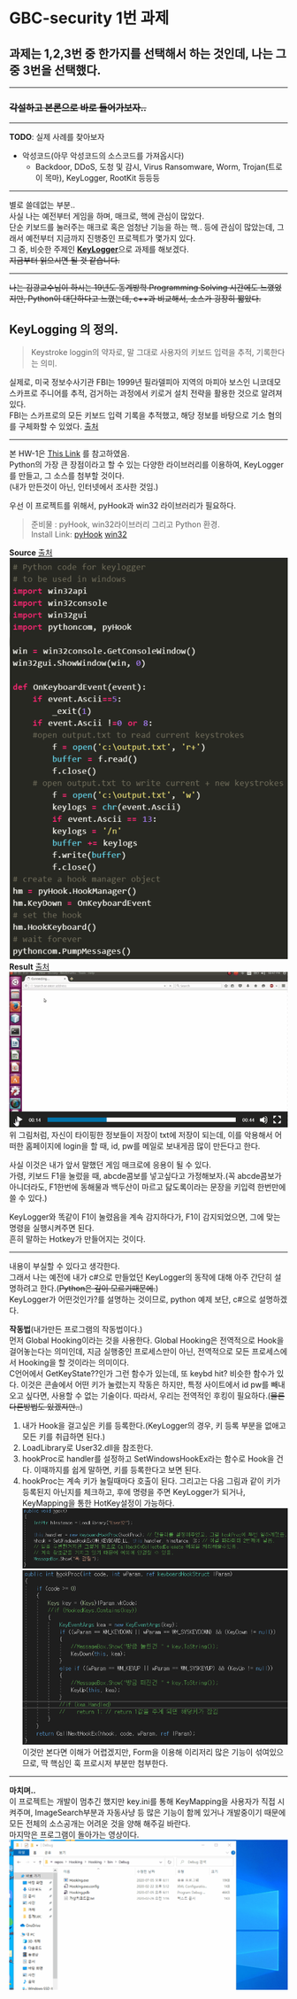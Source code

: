 # GBC-security 1번 과제
## 과제는 1,2,3번 중 한가지를 선택해서 하는 것인데, 나는 그 중 3번을 선택했다.
---
### ~~각설하고 본론으로 바로 들어가보자..~~
---
**TODO**: 실제 사례를 찾아보자  
- 악성코드(아무 악성코드의 소스코드를 가져옵시다)
    - Backdoor, DDoS, 도청 및 감시, Virus Ransomware, Worm, Trojan(트로이 목마), KeyLogger, RootKit 등등등  
---
별로 쓸데없는 부분..  
사실 나는 예전부터 게임을 하며, 매크로, 핵에 관심이 많았다.  
단순 키보드를 눌러주는 매크로 혹은 엄청난 기능을 하는 핵.. 등에 관심이 많았는데, 그래서 예전부터 지금까지 진행중인 프로젝트가 몇가지 있다.  
그 중, 비슷한 주제인 <u>**KeyLogger**</u>으로 과제를 해보겠다.  
~~지금부터 읽으시면 될 것 같습니다.~~

---
~~나는 김광교수님이 하시는 19년도 동계방학 Programming Solving 시간에도 느꼈었지만, Python이 대단하다고 느꼈는데, c++과 비교해서, 소스가 굉장히 짧았다.~~  
## KeyLogging 의 정의.  
> Keystroke loggin의 약자로, 말 그대로 사용자의 키보드 입력을 추적, 기록한다는 의미.  

실제로, 미국 정보수사기관 FBI는 1999년 필라델피아 지역의 마피아 보스인 니코데모 스카프로 주니어를 추적, 검거하는 과정에서 키로거 설치 전략을 활용한 것으로 알려져 있다.  
FBI는 스카프로의 모든 키보드 입력 기록을 추적했고, 해당 정보를 바탕으로 기소 혐의를 구체화할 수 있었다. [출처](https://www.itworld.co.kr/news/105401)  

---

본 HW-1은 [This Link](https://www.geeksforgeeks.org/design-a-keylogger-in-python/)  를 참고하였음.  
Python의 가장 큰 장점이라고 할 수 있는 다양한 라이브러리를 이용하여, KeyLogger를 만들고, 그 소스를 첨부할 것이다.  
(내가 만든것이 아닌, 인터넷에서 조사한 것임.)  
  
우선 이 프로젝트를 위해서, pyHook과 win32 라이브러리가 필요하다.
> 준비물 : pyHook, win32라이브러리 그리고 Python 환경.  
Install Link: [pyHook](https://www.lfd.uci.edu/~gohlke/pythonlibs/#pyhook)  [win32](https://www.lfd.uci.edu/~gohlke/pythonlibs/#pywin32)  

**Source**  [출처](https://www.geeksforgeeks.org/design-a-keylogger-in-python/)  
![source](img/source.PNG)  
**Result**  [출처](https://www.geeksforgeeks.org/design-a-keylogger-in-python/)  
![Python_gif](img/python_keylogger.gif)  
위 그림처럼, 자신이 타이핑한 정보들이 저장이 txt에 저장이 되는데, 이를 악용해서 어떠한 홈페이지에 login을 할 때, id, pw를 메일로 보내게끔 많이 만든다고 한다.  

사실 이것은 내가 앞서 말했던 게임 매크로에 응용이 될 수 있다.  
가령, 키보드 F1을 눌렀을 때, abcde콤보를 넣고싶다고 가정해보자.(꼭 abcde콤보가 아니더라도, F1한번에 동해물과 백두산이 마르고 닳도록이라는 문장을 키입력 한번만에 쓸 수 있다.)  

KeyLogger와 똑같이 F1이 눌렸음을 계속 감지하다가, F1이 감지되었으면, 그에 맞는 명령을 실행시켜주면 된다.  
흔히 말하는 Hotkey가 만들어지는 것이다.  

---
내용이 부실할 수 있다고 생각한다.  
그래서 나는 예전에 내가 c#으로 만들었던 KeyLogger의 동작에 대해 아주 간단히 설명하려고 한다.(~~Python은 깊이 모르기때문에.~~)  
KeyLogger가 어떤것인가?를 설명하는 것이므로, python 예제 보단, c#으로 설명하겠다.  

**작동법**(내가만든 프로그램의 작동법이다.)  
먼저 Global Hooking이라는 것을 사용한다.  Global Hooking은 전역적으로 Hook을 걸어놓는다는 의미인데, 지금 실행중인 프로세스만이 아닌, 전역적으로 모든 프로세스에서 Hooking을 할 것이라는 의미이다.  
C언어에서 GetKeyState??인가 그런 함수가 있는데, 또 keybd hit? 비슷한 함수가 있다. 이것은 콘솔에서 어떤 키가 눌렸는지 작동은 하지만, 특정 사이트에서 id pw를 빼내오고 싶다면, 사용할 수 없는 기술이다. 따라서, 우리는 전역적인 후킹이 필요하다.(~~물론 다른방법도 있겠지만..~~)  

1. 내가 Hook을 걸고싶은 키를 등록한다.(KeyLogger의 경우, 키 등록 부분을 없애고 모든 키를 취급하면 된다.)  
2. LoadLibrary로 User32.dll을 참조한다.  
3. hookProc로 handler를 설정하고 SetWindowsHookEx라는 함수로 Hook을 건다. 이때까지를 쉽게 말하면, 키를 등록한다고 보면 된다.  
4. hookProc는 계속 키가 눌릴때마다 호출이 된다.  그리고는 다음 그림과 같이 키가 등록된지 아닌지를 체크하고, 후에 명령을 주면 KeyLogger가 되거나, KeyMapping을 통한 HotKey설정이 가능하다.
![c++0](img/hookStart.PNG)  
![c++1](img/hookProc.PNG)  
이것만 본다면 이해가 어렵겠지만, Form을 이용해 이리저리 많은 기능이 섞여있으므로, 딱 핵심인 훅 프로시저 부분만 첨부한다.  
---
**마치며..**  
이 프로젝트는 개발이 멈추긴 했지만 key.ini를 통해 KeyMapping을 사용자가 직접 시켜주며, ImageSearch부분과 자동사냥 등 많은 기능이 함께 있거나 개발중이기 때문에 모든 전체의 소스공개는 어려운 것을 양해 해주길 바란다.  
마지막은 프로그램이 돌아가는 영상이다.  
![c#_image](img/keylogger.gif)  